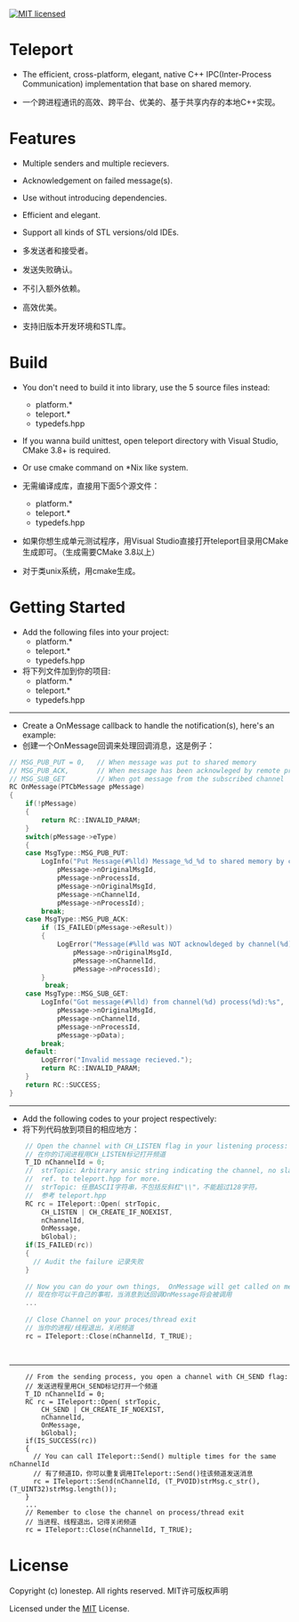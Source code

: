 [![MIT licensed](https://img.shields.io/badge/license-MIT-blue.svg)](https://github.com/lonestep/teleport/blob/master/LICENSE) 

# Teleport

* The efficient, cross-platform, elegant, native C++ IPC(Inter-Process Communication) implementation that base on shared memory. 

* 一个跨进程通讯的高效、跨平台、优美的、基于共享内存的本地C++实现。

# Features

* Multiple senders and multiple recievers.
* Acknowledgement on failed message(s).
* Use without introducing dependencies.
* Efficient and elegant.
* Support all kinds of STL versions/old IDEs.

* 多发送者和接受者。
* 发送失败确认。
* 不引入额外依赖。
* 高效优美。
* 支持旧版本开发环境和STL库。

# Build
* You don't need to build it into library, use the 5 source files instead:
  * platform.*
  * teleport.*
  * typedefs.hpp
* If you wanna build unittest, open teleport directory with Visual Studio, CMake 3.8+ is required.
* Or use cmake command on *Nix like system.

* 无需编译成库，直接用下面5个源文件：
  * platform.*
  * teleport.*
  * typedefs.hpp
* 如果你想生成单元测试程序，用Visual Studio直接打开teleport目录用CMake生成即可。（生成需要CMake 3.8以上）
* 对于类unix系统，用cmake生成。
# Getting Started

* Add the following files into your project:
  * platform.*
  * teleport.*
  * typedefs.hpp
* 将下列文件加到你的项目:
  * platform.*
  * teleport.*
  * typedefs.hpp
---
* Create a OnMessage callback to handle the notification(s), here's an example:
* 创建一个OnMessage回调来处理回调消息，这是例子：
``` cpp
// MSG_PUB_PUT = 0,   // When message was put to shared memory
// MSG_PUB_ACK,       // When message has been acknowleged by remote process
// MSG_SUB_GET        // When got message from the subscribed channel
RC OnMessage(PTCbMessage pMessage)
{
    if(!pMessage)
    {
        return RC::INVALID_PARAM;
    }
    switch(pMessage->eType)
    {
    case MsgType::MSG_PUB_PUT:
        LogInfo("Put Message(#%lld) Message_%d_%d to shared memory by channel(%d) process(%d)", 
            pMessage->nOriginalMsgId, 
            pMessage->nProcessId, 
            pMessage->nOriginalMsgId, 
            pMessage->nChannelId, 
            pMessage->nProcessId);
        break;
    case MsgType::MSG_PUB_ACK:
        if (IS_FAILED(pMessage->eResult)) 
        {
            LogError("Message(#%lld was NOT acknowldeged by channel(%d) process(%d)", 
                pMessage->nOriginalMsgId, 
                pMessage->nChannelId, 
                pMessage->nProcessId);
        }
         break;
    case MsgType::MSG_SUB_GET:
        LogInfo("Got message(#%lld) from channel(%d) process(%d):%s", 
            pMessage->nOriginalMsgId, 
            pMessage->nChannelId, 
            pMessage->nProcessId, 
            pMessage->pData);
        break;
    default:
        LogError("Invalid message recieved.");
        return RC::INVALID_PARAM;
    }
    return RC::SUCCESS;
}

```
---
* Add the following codes to your project respectively:
* 将下列代码放到项目的相应地方：
```cpp
    // Open the channel with CH_LISTEN flag in your listening process:
    // 在你的订阅进程用CH_LISTEN标记打开频道
    T_ID nChannelId = 0;
    //  strTopic: Arbitrary ansic string indicating the channel, no slash "\\", no more than MAX_NAME(128) characters.
    //  ref. to teleport.hpp for more.
    //  strTopic: 任意ASCII字符串，不包括反斜杠"\\"，不能超过128字符。
    //  参考 teleport.hpp 
    RC rc = ITeleport::Open( strTopic,
        CH_LISTEN | CH_CREATE_IF_NOEXIST,
        nChannelId,
        OnMessage,
        bGlobal);
    if(IS_FAILED(rc))
    {
      // Audit the failure 记录失败
    }
    
    // Now you can do your own things,  OnMessage will get called on messsage recieved
    // 现在你可以干自己的事啦，当消息到达回调OnMessage将会被调用
    ...
    
    // Close Channel on your proces/thread exit
    // 当你的进程/线程退出，关闭频道
    rc = ITeleport::Close(nChannelId, T_TRUE);
    
    
```
---
```
    // From the sending process, you open a channel with CH_SEND flag:
    // 发送进程里用CH_SEND标记打开一个频道
    T_ID nChannelId = 0;
    RC rc = ITeleport::Open( strTopic,
        CH_SEND | CH_CREATE_IF_NOEXIST,
        nChannelId,
        OnMessage,
        bGlobal);
    if(IS_SUCCESS(rc))
    {
      // You can call ITeleport::Send() multiple times for the same nChannelId
      // 有了频道ID，你可以重复调用ITeleport::Send()往该频道发送消息
      rc = ITeleport::Send(nChannelId, (T_PVOID)strMsg.c_str(), (T_UINT32)strMsg.length());
    }
    ...
    // Remember to close the channel on process/thread exit
    // 当进程、线程退出，记得关闭频道
    rc = ITeleport::Close(nChannelId, T_TRUE);
```
# License

Copyright (c) lonestep. All rights reserved.
MIT许可版权声明

Licensed under the [MIT](https://github.com/lonestep/teleport/blob/master/LICENSE) License.
